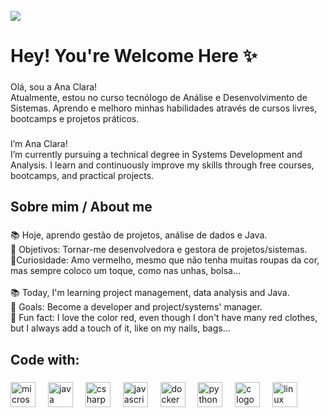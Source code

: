 <br clear="both">

<div>
  <img style="100%" src="https://capsule-render.vercel.app/api?type=waving&height=100&section=header&reversal=true&fontSize=70&fontColor=76000a&fontAlign=50&fontAlignY=50&stroke=-&animation=blinking&descSize=20&descAlign=50&descAlignY=50&textBg=false&color=76000a"  />
</div>

###

<h1 align="left">Hey! You're Welcome Here ✨</h1>

###

<p align="left">Olá, sou a Ana Clara!<br>Atualmente, estou no curso tecnólogo de Análise e Desenvolvimento de Sistemas. Aprendo e melhoro minhas habilidades através de cursos livres, bootcamps e projetos práticos.</p>

###

<p align="left">I’m Ana Clara!<br>I’m currently pursuing a technical degree in Systems Development and Analysis. I learn and continuously improve my skills through free courses, bootcamps, and practical projects.</p>

###

<h2 align="left">Sobre mim / About me</h2>

###

<p align="left">📚 Hoje, aprendo gestão de projetos, análise de dados e Java.<br>🎯 Objetivos: Tornar-me desenvolvedora e gestora de projetos/sistemas. <br>🎨Curiosidade: Amo vermelho, mesmo que não tenha muitas roupas da cor, mas sempre coloco um toque, como nas unhas, bolsa...<br><br>📚 Today, I'm learning project management, data analysis and Java.<br>🎯 Goals: Become a developer and project/systems' manager. <br>🎨 Fun fact: I love the color red, even though I don't have many red clothes, but I always add a touch of it, like on my nails, bags...</p>

###

<h2 align="left">Code with:</h2>

###

<div align="left">
  <img src="https://cdn.jsdelivr.net/gh/devicons/devicon/icons/microsoftsqlserver/microsoftsqlserver-plain.svg" height="40" alt="microsoftsqlserver logo"  />
  <img width="12" />
  <img src="https://cdn.jsdelivr.net/gh/devicons/devicon/icons/java/java-original.svg" height="40" alt="java logo"  />
  <img width="12" />
  <img src="https://skillicons.dev/icons?i=cs" height="40" alt="csharp logo"  />
  <img width="12" />
  <img src="https://cdn.jsdelivr.net/gh/devicons/devicon/icons/javascript/javascript-original.svg" height="40" alt="javascript logo"  />
  <img width="12" />
  <img src="https://cdn.jsdelivr.net/gh/devicons/devicon/icons/docker/docker-original.svg" height="40" alt="docker logo"  />
  <img width="12" />
  <img src="https://cdn.jsdelivr.net/gh/devicons/devicon/icons/python/python-original.svg" height="40" alt="python logo"  />
  <img width="12" />
  <img src="https://skillicons.dev/icons?i=c" height="40" alt="c logo"  />
  <img width="12" />
  <img src="https://cdn.jsdelivr.net/gh/devicons/devicon/icons/linux/linux-original.svg" height="40" alt="linux logo"  />
</div>

###
